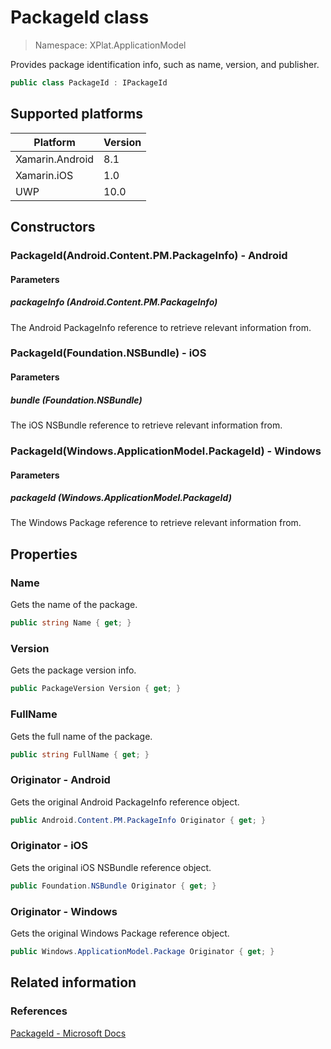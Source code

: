 # PackageId class

> Namespace: XPlat.ApplicationModel

Provides package identification info, such as name, version, and publisher.

```csharp
public class PackageId : IPackageId
```

## Supported platforms

| Platform | Version |
| --- | --- |
| Xamarin.Android | 8.1 |
| Xamarin.iOS  | 1.0 |
| UWP | 10.0 | 

## Constructors

### PackageId(Android.Content.PM.PackageInfo) - Android

#### Parameters
##### packageInfo (Android.Content.PM.PackageInfo)
The Android PackageInfo reference to retrieve relevant information from.

### PackageId(Foundation.NSBundle) - iOS

#### Parameters
##### bundle (Foundation.NSBundle)
The iOS NSBundle reference to retrieve relevant information from.

### PackageId(Windows.ApplicationModel.PackageId) - Windows

#### Parameters
##### packageId (Windows.ApplicationModel.PackageId)
The Windows Package reference to retrieve relevant information from.

## Properties

### Name

Gets the name of the package.

```csharp
public string Name { get; }
```

### Version

Gets the package version info.

```csharp
public PackageVersion Version { get; }
```

### FullName

Gets the full name of the package.

```csharp
public string FullName { get; }
```

### Originator - Android

Gets the original Android PackageInfo reference object.

```csharp
public Android.Content.PM.PackageInfo Originator { get; }
```

### Originator - iOS

Gets the original iOS NSBundle reference object.

```csharp
public Foundation.NSBundle Originator { get; }
```

### Originator - Windows

Gets the original Windows Package reference object.

```csharp
public Windows.ApplicationModel.Package Originator { get; }
```

## Related information

### References

[PackageId - Microsoft Docs](https://docs.microsoft.com/en-us/uwp/api/windows.applicationmodel.packageid)